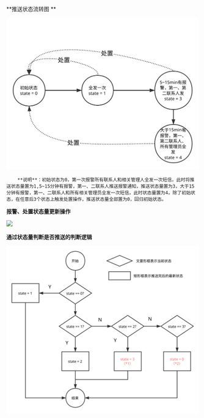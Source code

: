 **推送状态流转图 **

![](/assets/推送状态量流转图.svg)

        **说明**：初始状态为0，第一次报警所有联系人和相关管理人全发一次短信，此时将推送状态量置为1,5~15分钟有报警，第一、二联系人推送报警通知，推送状态量置为3，大于15分钟有报警，第一、二联系人和所有相关管理员全发一次短信，此时状态量置为4，除了初始状态，在任意后3个状态上触发处置操作，推送状态量全部置为0，回归初始状态。

**报警、处置状态量更新操作**

![](blob:file:///5a9ed46e-6f66-47ec-a1d0-c430f8f80b69)

**通过状态量判断是否推送的判断逻辑**

![](/assets/所有状态流转判断逻辑流程图.svg)

